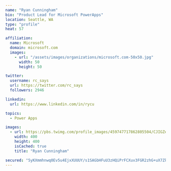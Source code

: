 ```yaml
---
name: "Ryan Cunningham"
bio: "Product Lead for Microsoft PowerApps"
location: Seattle, WA
type: "profile"
heat: 57

affiliation:
  name: Microsoft
  domain: microsoft.com
  images:
    - url: "/assets/images/organizations/microsoft.com-50x50.jpg"
      width: 50
      height: 50

twitter:
  username: rc_says
  url: https://twitter.com/rc_says
  followers: 2946

linkedin:
  url: https://www.linkedin.com/in/rycu

topics:
  - Power Apps

images:
  - url: https://pbs.twimg.com/profile_images/459747717862805504/CJIGZejd_400x400.png
    width: 400
    height: 400
    isCached: true
    title: "Ryan Cunningham"

secured: "5yKXmmhnwq0Ev5u4EjxXUUUY/s1SAGbHFuU3zHQiPrFCXuv3FGR2zhG+uX7ZkP/l3qwDy7LQhaQ5abTAnueT601XnrnW/7HPymKcKRDhgCOVq2ZsPqz5wBrHig6z41QAW3jusISpEyjBT0/cFnDKL4SvKAWZUaaUbkW33FLPmZHcEVcR2nXLhQu3f0gcqOANSDbC2at2wYK+UR+ZjwGzkfe/0qm3tjhw7YfhGmg0XKzBxgEVdb/F6dvVRebrFHHKUXocuI7VPMsoNpXt6cRBCJ+hp7gg7BTU+s65gTSw2sWNTTs+7Oh0OFTj+OLXCcdLFF+e3jsA7aB6hEQ69Icdoi+Q9vDORTnOxIqI1JMC/8e7SZJ2m0yRXhD9uS8CKXWiUR9ExwHRgEn1VuIcFupNsCOF/DuK2aXk2CX8QAKsBis=;kGOD66tb7pkqrxADYG5cUA=="
---
```


